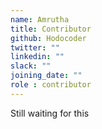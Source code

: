 ```yaml
---
name: Amrutha
title: Contributor
github: Hodocoder
twitter: ""
linkedin: ""
slack: ""
joining_date: ""
role : contributor
---
```


Still waiting for this
